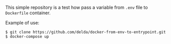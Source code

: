 This simple repository is a test how pass a variable from `.env` file to `Dockerfile` container.

Example of use:
```
$ git clone https://github.com/delda/docker-from-env-to-entrypoint.git
$ docker-compose up
```
